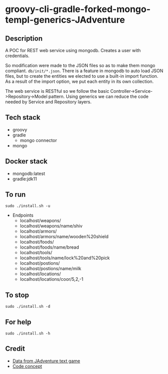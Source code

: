 # groovy-cli-gradle-forked-mongo-templ-generics-JAdventure

## Description
A POC for REST web service using mongodb.
Creates a user with credentials.

So modification were made to the JSON
files so as to make them mongo compliant.
`db/init/*.json`. There is a feature in mongodb
to auto load JSON files, but to create the
entities we elected to use a built-in import
function. As a result of the import option, we
put each entity in its own collection.

The web service is RESTful so we follow the
basic Controller->Service->Repository->Model
pattern. Using generics we can reduce the code
needed by Service and Repository layers.

## Tech stack
- groovy
- gradle
  - mongo connector
- mongo

## Docker stack
- mongodb:latest
- gradle:jdk11

## To run
`sudo ./install.sh -u`
- Endpoints
  - localhost/weapons/
  - localhost/weapons/name/shiv
  - localhost/armors/
  - localhost/armors/name/wooden%20shield
  - localhost/foods/
  - localhost/foods/name/bread
  - localhost/tools/
  - localhost/tools/name/lock%20and%20pick
  - localhost/postions/
  - localhost/postions/name/milk
  - localhost/locations/
  - localhost/locations/coor/5,2,-1

## To stop
`sudo ./install.sh -d`

## For help
`sudo ./install.sh -h`

## Credit
- [Data from JAdventure text game](https://github.com/Progether/JAdventure.git)
- [Code concept](https://github.com/ragcrix/StudentInformationSystem.git)
